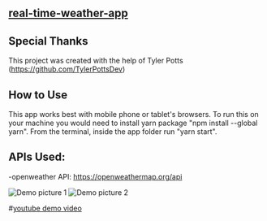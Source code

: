 
## [real-time-weather-app](https://real-time-weather-api.herokuapp.com/)

## Special Thanks

This project was created with the help of Tyler Potts (https://github.com/TylerPottsDev) 
## How to Use
This app works best with mobile phone or tablet's browsers.
To run this on your machine you would need to install yarn package "npm install --global yarn". 
From the terminal, inside the app folder run "yarn start". 

## APIs Used:
-openweather API:  https://openweathermap.org/api

![Demo picture 1](https://github.com/Hanh-hub/realtime-weather-api-react-app/blob/main/demo1.PNG)
 ![Demo picture 2](https://github.com/Hanh-hub/realtime-weather-api-react-app/blob/main/demo2.PNG)

 #[youtube demo video](https://www.youtube.com/watch?v=xejOVs8cEyI)
